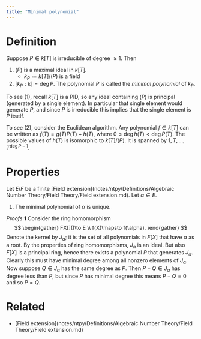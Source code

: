 ```yaml
---
title: "Minimal polynomial"
---
```


# Definition
Suppose $P\in k[T]$ is irreducible of degree $\geq 1$. Then 
1. $(P)$ is a maximal ideal in $k[T]$.
	- $k_P\coloneqq k[T]/(P)$ is a field
2. $[k_P:k]=\deg P$. 
The polynomial $P$ is called the *minimal polynomial* of $k_P$.

To see (1), recall $k[T]$ is a PID, so any ideal containing $(P)$ is principal (generated by a single element). In particular that single element would generate $P$, and since $P$ is irreducible this implies that the single element is $P$ itself.

To see (2), consider the Euclidean algorithm. Any polynomial $f\in k[T]$ can be written as $f(T)=g(T)P(T)+h(T)$, where $0\leq \deg h(T)<\deg P(T)$. The possible values of $h(T)$ is isomorphic to $k[T]/(P)$. It is spanned by $1,T,\dots,T^{\deg P-1}$. 

# Properties
Let $E/F$ be a finite [Field extension](notes/ntpy/Definitions/Algebraic Number Theory/Field Theory/Field extension.md). Let $\alpha\in E$. 

1. The minimal polynomial of $\alpha$ is unique. 

*Proofs*
**1**
Consider the ring homomorphism
$$
\begin{gather}
FX[]()\to E \\
f(X)\mapsto f(\alpha). 
\end{gather}
$$
Denote the kernel by $J_\alpha$; it is the set of all polynomials in $F[X]$ that have $\alpha$ as a root. By the properties of ring homomorphisms, $J_\alpha$ is an ideal. But also $F[X]$ is a principal ring, hence there exists a polynomial $P$ that generates $J_\alpha$. Clearly this must have minimal degree among all nonzero elements of $J_\alpha$. Now suppose $Q\in J_\alpha$ has the same degree as $P$. Then $P-Q\in J_\alpha$ has degree less than $P$, but since $P$ has minimal degree this means $P-Q=0$ and so $P=Q$. 

# Related
- [Field extension](notes/ntpy/Definitions/Algebraic Number Theory/Field Theory/Field extension.md)
